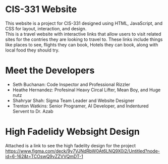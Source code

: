 # CIS-331 Website
This website is a project for CIS-331 designed using HTML, JavaScript, and CSS for layout, interaction, and design.
<br/> This is a travel website with interactive links that allow users to visit related sites for the contries they are looking to travel to. These links include things like places to see, flights they can book, Hotels they can book, along with local food they should try.

# Meet the Developers
- Seth Buchanan: Code Inspector and Professional Rizzler 
- Heathe Hernandez: Profesinal Heavy Circal Lifter, Mean Boy, and Huge nutz
- Shahryar Shah: Sigma Team Leader and Website Designer
- Trenton Watkins: Senior Programer, AI Developer, and Indentured Servent to Dr. Azab

# High Fadelidy Websight Design 
Attached is a link to see the high fadelity design for the project 
<br/> https://www.figma.com/deck/9y7VJNdRbW0At6LNQ9X0i2/Untitled?node-id=6-162&t=TCOswQ9vZZVVQmDT-1


